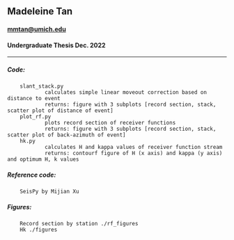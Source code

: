 ## Madeleine Tan 
#### mmtan@umich.edu
#### Undergraduate Thesis Dec. 2022
--------------------------------------- 
##### Code:
        slant_stack.py
                calculates simple linear moveout correction based on distance to event
                returns: figure with 3 subplots [record section, stack, scatter plot of distance of event]        
        plot_rf.py
                plots record section of receiver functions
                returns: figure with 3 subplots [record section, stack, scatter plot of back-azimuth of event]
        hk.py
                calculates H and kappa values of receiver function stream
                returns: contourf figure of H (x axis) and kappa (y axis) and optimum H, k values

##### Reference code:
        SeisPy by Mijian Xu
        
##### Figures:
        Record section by station ./rf_figures
        Hk ./figures
        
        
